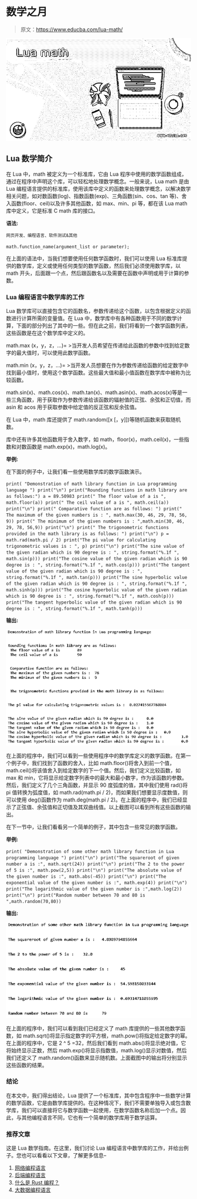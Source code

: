 # 数学之月

> 原文：<https://www.educba.com/lua-math/>

![Lua math](img/017f6d61fdb2caafd2df407484342aff.png)



## Lua 数学简介

在 Lua 中，math 被定义为一个标准库，它由 Lua 程序中使用的数学函数组成，通过在程序中声明这个库，可以轻松地处理数学概念。一般来说，Lua math 是由 Lua 编程语言提供的标准库，使用该库中定义的函数来处理数学概念，以解决数学相关问题，如对数函数(log)、指数函数(exp)、三角函数(sin、cos、tan 等)、舍入函数(floor、ceil)以及许多其他函数，如 max、min、pi 等，都在该 Lua math 库中定义，它是标准 C math 库的接口。

**语法:**

<small>网页开发、编程语言、软件测试&其他</small>

`math.function_name(argument_list or parameter);`

在上面的语法中，当我们想要使用任何数学函数时，我们可以使用 Lua 标准库提供的数学库，定义或使用任何类型的数学函数，然后我们必须使用数学库，以 math 开头，后面跟一个点，然后跟函数名以及需要在函数中声明或用于计算的参数。

### Lua 编程语言中数学库的工作

Lua 数学库可以直接包含它的函数名，参数传递给这个函数，以包含根据定义的函数进行计算所需的变量值。在 Lua 中，数学库中有各种函数用于不同的数学计算，下面的部分列出了其中的一些。但在此之前，我们将看到一个数学函数列表，这些函数是在这个数学库中定义的。

math.max (x，y，z，…)= >当开发人员希望在传递给此函数的参数中找到给定数字的最大值时，可以使用此数学函数。

math.min (x，y，z，…)= >当开发人员想要在作为参数传递给函数的给定数字中找到最小值时，使用这个数学函数。这些最大值和最小值函数在数学库中被称为比较函数。

math.sin(x)、math.cos(x)、math.tan(x)、math.asin(x)、math.acos(x)等是一些三角函数，用于获取作为参数传递给该函数的辐射值的正弦、余弦和正切值，而 asin 和 acos 用于获取参数中给定值的反正弦和反余弦值。

在 Lua 中，math 库还提供了 math.random([x [，y]])等随机函数来获取随机数。

库中还有许多其他函数用于舍入数字，如 math，floor(x)，math.ceil(x)，一些指数和对数函数是 math.exp(x)，math.log(x)。

**举例:**

在下面的例子中，让我们看一些使用数学库的数学函数演示。

`print( "Demonstration of math library function in Lua programming language ")
print("\n")
print("Rounding functions in math library are as follows:")
a = 89.50983
print(" The floor value of a is ", math.floor(a))
print(" The ceil value of a is ", math.ceil(a))
print("\n")
print(" Comparative function are as follows: ")
print(" The maximum of the given numbers is : ", math.max(30, 46, 29, 78, 56, 9))
print(" The minimum of the given numbers is : ",math.min(30, 46, 29, 78, 56,9))
print("\n")
print(" The trigonometric functions provided in the math library is as follows: ")
print("\n")
p = math.rad(math.pi / 2)
print("The pi value for calculating trigonometric values is : ", p)
print("\n")
print("The sine value of the given radian which is 90 degree is : ", string.format("%.1f ", math.sin(p)))
print("The cosine value of the given radian which is 90 degree is : ", string.format("%.1f ", math.cos(p)))
print("The tangent value of the given radian which is 90 degree is : ", string.format("%.1f ", math.tan(p)))
print("The sine hyperbolic value of the given radian which is 90 degree is : ", string.format("%.1f ", math.sinh(p)))
print("The cosine hyperbolic value of the given radian which is 90 degree is : ", string.format("%.1f ", math.cosh(p)))
print("The tangent hyperbolic value of the given radian which is 90 degree is : ", string.format("%.1f ", math.tanh(p)))`

**输出:**

![Lua math output 1](img/b85ee575d6015f14a146e3282e232054.png)



在上面的程序中，我们可以看到一些使用程序中的数学库定义的数学函数。在第一个例子中，我们找到了函数的舍入，比如 math.floor()将舍入到前一个值，math.ceil()将该值舍入到给定数字的下一个值。然后，我们定义比较函数，如 max 和 min，它将显示给定数字列表中的最大和最小数字，作为该函数的参数。然后，我们定义了几个三角函数，并显示 90 度弧度的值，其中我们使用 rad()将 pi 值转换为弧度值，如 math.rad(math.pi / 2)，而如果我们想要显示度数值，则可以使用 deg()函数作为 math.deg(math.pi / 2)。在上面的程序中，我们已经显示了正弦值、余弦值和正切值及其双曲线值。以上截图可以看到所有这些函数的输出。

在下一节中，让我们看看另一个简单的例子，其中包含一些常见的数学函数。

**举例:**

`print( "Demonstration of some other math library function in Lua programming language ")
print("\n")
print("The squareroot of given number a is :", math.sqrt(24))
print("\n")
print("The 2 to the power of 5 is :", math.pow(2,5))
print("\n")
print("The absolute value of the given number is :", math.abs(-45))
print("\n")
print("The exponential value of the given number is :", math.exp(4))
print("\n")
print("The logarithmic value of the given number is :",math.log(2))
print("\n")
print("Random number between 70 and 80 is ",math.random(70,80))`

**输出:**

![Lua math output 2](img/90ad0fb35fe6f15ac9265a040f761046.png)



在上面的程序中，我们可以看到我们已经定义了 math 库提供的一些其他数学函数，如 math.sqrt()将显示指定数字的平方根，math.pow()将指定给定数字的幂。在上面的程序中，它是 2 ^ 5 =32，然后我们看到 math.abs()将显示绝对值，它将始终显示正数，然后 math.exp()将显示指数值，math.log()显示对数值，然后我们还定义了 math.random()函数来显示随机数。上面截图中的输出将分别显示这些函数的结果。

### 结论

在本文中，我们得出结论，Lua 提供了一个标准库，其中包含程序中一些数学计算的数学函数，它是由数学库提供的。在这种情况下，我们不需要单独导入或包含数学库，我们可以直接将它与数学函数一起使用，在数学函数名称后加一个点。因此，与其他编程语言不同，它也有一个简单的数学库用于数学运算。

### 推荐文章

这是 Lua 数学指南。在这里，我们讨论 Lua 编程语言中数学库的工作，并给出例子。您也可以看看以下文章，了解更多信息–

1.  [网络编程语言](https://www.educba.com/web-programming-languages/)
2.  [后端编程语言](https://www.educba.com/back-end-programming-languages/)
3.  [什么是 Rust 编程？](https://www.educba.com/what-is-rust-programming/)
4.  [大数据编程语言](https://www.educba.com/big-data-programming-languages/)





